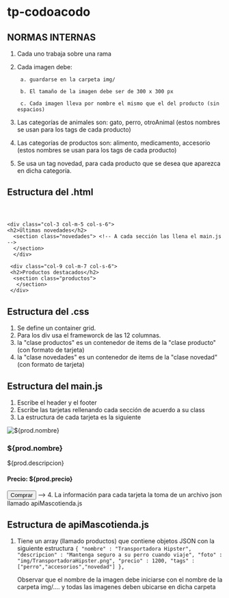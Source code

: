 # tp-codoacodo

## NORMAS INTERNAS

1. Cada uno trabaja sobre una rama
2. Cada imagen debe:
		
		a. guardarse en la carpeta img/
		
		b. El tamaño de la imagen debe ser de 300 x 300 px
		
		c. Cada imagen lleva por nombre el mismo que el del producto (sin espacios)
3. Las categorías de animales son: gato, perro, otroAnimal (estos nombres se usan para los tags de cada producto)
4. Las categorías de productos son: alimento, medicamento, accesorio (estos nombres se usan para los tags de cada producto)
5. Se usa un tag novedad, para cada producto que se desea que aparezca en dicha categoría.

## Estructura del .html
<body>
    <header></header> <!-- Lo llena el main.js -->
 <main class="container">
    <!-- Con dos div se establece el sistema de una columna angosta a la izquierda y otra más ancha a la derecha -->
     
    <div class="col-3 col-m-5 col-s-6">
    <h2>Últimas novedades</h2>
      <section class="novedades"> <!-- A cada sección las llena el main.js -->
      </section>
      </div>
      
     <div class="col-9 col-m-7 col-s-6">  
     <h2>Productos destacados</h2>
      <section class="productos">
       </section>
     </div>     
 </main>
    <footer></footer> <!-- Lo llena el main.js -->
</body>

## Estructura del .css
1. Se define un container grid.
2. Para los div usa el frameworck de las 12 columnas.
3. la "clase productos" es un contenedor de items de la "clase producto" (con formato de tarjeta)
4. la "clase novedades" es un contenedor de items de la "clase novedad" (con formato de tarjeta)

## Estructura del main.js
1. Escribe el header y el footer
2. Escribe las tarjetas rellenando cada sección de acuerdo a su class
3. La estructura de cada tarjeta es la siguiente
<body>
		<!--  		
		<article class="producto"> <!-- ó <article class="novedad"> -->
			<img src="${prod.foto}" alt="${prod.nombre}">
         <h3>${prod.nombre}</h3>
         <p>${prod.descripcion}</p>
         <h4>Precio: ${prod.precio}</h4>
         <button>Comprar</button>
      </article>
      -->
</body>
4. La información para cada tarjeta la toma de un archivo json llamado apiMascotienda.js

## Estructura de apiMascotienda.js
1. Tiene un array (llamado productos) que contiene objetos JSON con la siguiente estructura
		`{
		"nombre" : "Transportadora Hipster",
		"descripcion" : "Mantenga seguro a su perro cuando viaje",
		"foto" : "img/TransportadoraHipster.png",
		"precio" : 1200,
		"tags" : ["perro","accesorios","novedad"]
	},`
	
	Observar que el nombre de la imagen debe iniciarse con el nombre de la carpeta img/.... y todas las imagenes deben ubicarse en dicha carpeta
